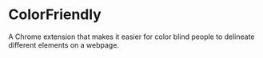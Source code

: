 # ColorFriendly
A Chrome extension that makes it easier for color blind people to delineate different elements on a webpage.
